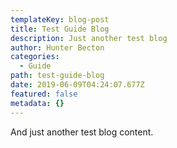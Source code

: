 ```yaml
---
templateKey: blog-post
title: Test Guide Blog
description: Just another test blog
author: Hunter Becton
categories:
  - Guide
path: test-guide-blog
date: 2019-06-09T04:24:07.677Z
featured: false
metadata: {}
---
```

And just another test blog content.
